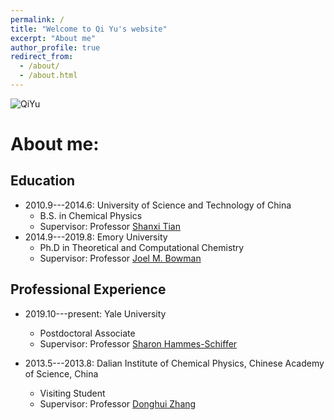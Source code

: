 ```yaml
---
permalink: /
title: "Welcome to Qi Yu's website"
excerpt: "About me"
author_profile: true
redirect_from: 
  - /about/
  - /about.html
---
```

![QiYu](https://user-images.githubusercontent.com/57276712/130334507-d070c068-5084-4f28-849e-d75009746c10.jpeg)

About me:
======

Education
------
* 2010.9---2014.6: University of Science and Technology of China
  * B.S. in Chemical Physics
  * Supervisor: Professor [Shanxi Tian](http://staff.ustc.edu.cn/~sxtian/)
* 2014.9---2019.8: Emory University
  * Ph.D in Theoretical and Computational Chemistry
  * Supervisor: Professor [Joel M. Bowman](https://scholarblogs.emory.edu/bowman/)

Professional Experience
------
* 2019.10---present: Yale University
  * Postdoctoral Associate
  * Supervisor: Professor [Sharon Hammes-Schiffer](https://www.hammes-schiffer-group.org/)

* 2013.5---2013.8: Dalian Institute of Chemical Physics, Chinese Academy of Science, China
  * Visiting Student
  * Supervisor: Professor [Donghui Zhang](http://people.ucas.ac.cn/~zhangdh?language=en)

 
